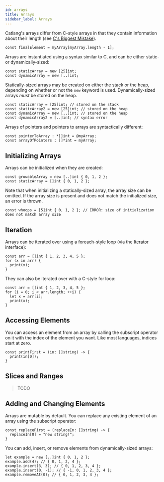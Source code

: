 ```yaml
---
id: arrays
title: Arrays
sidebar_label: Arrays
---
```


Catlang's arrays differ from C-style arrays in that they contain information about their length (see [C's Biggest Mistake](http://www.drdobbs.com/architecture-and-design/cs-biggest-mistake/228701625)).

```catlang
const finalElement = myArray[myArray.length - 1];
```

Arrays are instantiated using a syntax similar to C, and can be either static- or dynamically-sized:

```catlang
const staticArray = new [25]int;
const dynamicArray = new [..]int;
```

Statically-sized arrays may be created on either the stack or the heap, depending on whether or not the `new` keyword is used. Dynamically-sized arrays _must_ be stored on the heap.

```catlang
const staticArray = [25]int; // stored on the stack
const staticArray2 = new [25]int; // stored on the heap
const dynamicArray = new [..]int; // stored on the heap
const dynamicArray2 = [..]int; // syntax error
```

Arrays of pointers and pointers to arrays are syntactically different:

```catlang
const pointerToArray : *[]int = @myArray;
const arrayOfPointers : []*int = myArray;
```

## Initializing Arrays

Arrays can be initialized when they are created:

```catlang
const growableArray = new [..]int { 0, 1, 2 };
const staticArray = []int { 0, 1, 2 };
```

Note that when initializing a statically-sized array, the array size can be omitted. If the array size is present and does not match the initialized size, an error is thrown.

```catlang
const whoops = [5]int { 0, 1, 2 }; // ERROR: size of initialization does not match array size
```

## Iteration

Arrays can be iterated over using a foreach-style loop (via the [Iterator](iterators) interface):

```catlang
const arr = []int { 1, 2, 3, 4, 5 };
for (x in arr) {
  print(x);
}
```

They can also be iterated over with a C-style for loop:

```catlang
const arr = []int { 1, 2, 3, 4, 5 };
for (i = 0; i < arr.length; ++i) {
  let x = arr[i];
  print(x);
}
```

## Accessing Elements

You can access an element from an array by calling the subscript operator on it with the index of the element you want. Like most languages, indices start at zero.

```catlang
const printFirst = (in: []string) -> {
  print(in[0]);
}
```

## Slices and Ranges

> TODO

## Adding and Changing Elements

Arrays are mutable by default. You can replace any existing element of an array using the subscript operator:

```catlang
const replaceFirst = (replaceIn: []string) -> {
  replaceIn[0] = "new string!";
}
```

You can add, insert, or remove elements from dynamically-sized arrays:

```catlang
let example = new [..]int { 0, 1, 2 };
example.add(4); // { 0, 1, 2, 4 };
example.insert(3, 3); // { 0, 1, 2, 3, 4 };
example.insert(0, -1); // { -1, 0, 1, 2, 3, 4 };
example.removeAt(0); // { 0, 1, 2, 3, 4 };
```

